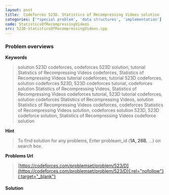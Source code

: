 ```yaml
---
layout: post
title:  Codeforces 523D. Statistics of Recompressing Videos solution
categories: ['*special problem', 'data structures', 'implementation']
code: StatisticsOfRecompressingVideos
src: 523D-StatisticsOfRecompressingVideos.cpp
---
```

### **Problem overviews**

**Keywords**
> solution 523D codeforces, codeforces 523D solution, tutorial Statistics of Recompressing Videos codeforces, Statistics of Recompressing Videos tutorial codeforces, tutorial 523D codeforces, solution codeforces 523D, 523D codeforces tutorial, codeforces solution Statistics of Recompressing Videos, Statistics of Recompressing Videos codeforces tutorial, 523D tutorial codeforces, solution codeforces Statistics of Recompressing Videos, solution Statistics of Recompressing Videos codeforces, codeforces Statistics of Recompressing Videos solution, codeforces solution 523D, 523D codeforce solution, Statistics of Recompressing Videos codeforce solution

**Hint**
> To find solution for any problems, Enter probleam_id (**1A, 28B**, ...) on search box. 

**Problems Url**
> [https://codeforces.com/problemset/problem/523/D](https://codeforces.com/problemset/problem/523/D){:rel="nofollow"}{:target="_blank"}

#### **Solution**



